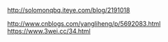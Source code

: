 http://solomonqbq.iteye.com/blog/2191018

http://www.cnblogs.com/yangliheng/p/5692083.html
https://www.3wei.cc/34.html
